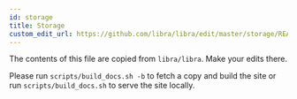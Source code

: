 ```yaml
---
id: storage
title: Storage
custom_edit_url: https://github.com/libra/libra/edit/master/storage/README.md
---
```


The contents of this file are copied from `libra/libra`. Make your edits there.

Please run `scripts/build_docs.sh -b` to fetch a copy and build the site or run `scripts/build_docs.sh` to serve the site locally.